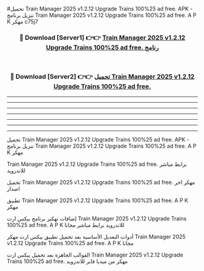 #تحميل Train Manager 2025 v1.2.12 Upgrade Trains 100%25 ad free.  APK - تنزيل برنامج Train Manager 2025 v1.2.12 Upgrade Trains 100%25 ad free.  A P K مهكر c75j7 



<div align="center">
<h3>🔴 Download [Server1] 👉👉 <a href="https://apkdownload10.web.app/?title=Train Manager 2025 v1.2.12 Upgrade Trains 100%25 ad free. ">Train Manager 2025 v1.2.12 Upgrade Trains 100%25 ad free.  رنامج</a></h3><br>

<h3>🔴 Download [Server2] 👉👉 <a href="https://apkdownload10.web.app/?title=Train Manager 2025 v1.2.12 Upgrade Trains 100%25 ad free. ">تحميل Train Manager 2025 v1.2.12 Upgrade Trains 100%25 ad free.  </a></h3>
</div>


----------------------------------------------------------

----------------------------------------------------------

----------------------------------------------------------

----------------------------------------------------------

----------------------------------------------------------

----------------------------------------------------------

----------------------------------------------------------

تحميل Train Manager 2025 v1.2.12 Upgrade Trains 100%25 ad free.  APK - تنزيل برنامج Train Manager 2025 v1.2.12 Upgrade Trains 100%25 ad free.  A P K مهكر

Train Manager 2025 v1.2.12 Upgrade Trains 100%25 ad free.  برابط مباشر للاندرويد

تحميل Train Manager 2025 v1.2.12 Upgrade Trains 100%25 ad free.  مهكر اخر اصدار

تطبيق Train Manager 2025 v1.2.12 Upgrade Trains 100%25 ad free.  A P K مهكر

إضافات تهكير برنامج بيكس ارت Train Manager 2025 v1.2.12 Upgrade Trains 100%25 ad free.  A P K للاندرويد برابط مباشر مجانا

أدوات التعديل الأساسية بعد تحميل تطبيق بيكس ارت مهكر Train Manager 2025 v1.2.12 Upgrade Trains 100%25 ad free.  A P K مجانا

القوالب الجاهزة بعد تحميل بيكس ارت Train Manager 2025 v1.2.12 Upgrade Trains 100%25 ad free.  مهكر من ميديا فاير للاندرويد


